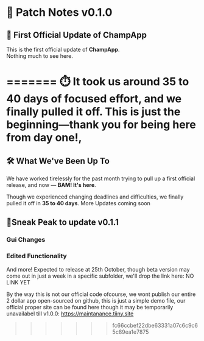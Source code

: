# 📝 Patch Notes v0.1.0

## 🎉 First Official Update of ChampApp

This is the first official update of **ChampApp**.  
Nothing much to see here.

=======
⏱️ It took us around 35 to 40 days of focused effort, and we finally pulled it off. This is just the beginning—thank you for being here from day one!,
=======
## 🛠️ What We've Been Up To

We have worked tirelessly for the past month trying to pull up a first official release, and now — **BAM! It's here**.

Though we experienced changing deadlines and difficulties, we finally pulled it off in **35 to 40 days**.
More Updates coming soon

## 🔭Sneak Peak to update v0.1.1

### Gui Changes
### Edited Functionality

And more!
Expected to release at 25th October, though beta version may come out in just a week in a specific subfolder, we'll drop the link here: NO LINK YET


By the way this is not our official code ofcourse, we wont publish our entire 2 dollar app open-sourced on github, this is just a simple demo file, our official proper site can be found here though it may be temporarily unavailabel till v1.0.0: https://maintanance.tiiny.site
>>>>>>> fc66ccbef22dbe63331a07c6c9c65c89ea1e7875
